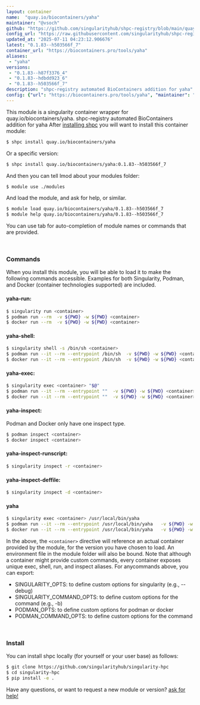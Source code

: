 ```yaml
---
layout: container
name:  "quay.io/biocontainers/yaha"
maintainer: "@vsoch"
github: "https://github.com/singularityhub/shpc-registry/blob/main/quay.io/biocontainers/yaha/container.yaml"
config_url: "https://raw.githubusercontent.com/singularityhub/shpc-registry/main/quay.io/biocontainers/yaha/container.yaml"
updated_at: "2025-07-11 04:23:12.906676"
latest: "0.1.83--h503566f_7"
container_url: "https://biocontainers.pro/tools/yaha"
aliases:
 - "yaha"
versions:
 - "0.1.83--h87f3376_4"
 - "0.1.83--hdbdd923_6"
 - "0.1.83--h503566f_7"
description: "shpc-registry automated BioContainers addition for yaha"
config: {"url": "https://biocontainers.pro/tools/yaha", "maintainer": "@vsoch", "description": "shpc-registry automated BioContainers addition for yaha", "latest": {"0.1.83--h503566f_7": "sha256:3ed362aab159111c44d0641747f7da13e9768eb5ce5f4b04b5986387d2ff71e4"}, "tags": {"0.1.83--h87f3376_4": "sha256:49e7f5b262016a0a9c40883a520cfc49060ba5309228600fa99716088edeedd4", "0.1.83--hdbdd923_6": "sha256:cd354eec43aee143fcbf226e3e629aa1ad8b4bb9d25403391cfc08b86ba431e0", "0.1.83--h503566f_7": "sha256:3ed362aab159111c44d0641747f7da13e9768eb5ce5f4b04b5986387d2ff71e4"}, "docker": "quay.io/biocontainers/yaha", "aliases": {"yaha": "/usr/local/bin/yaha"}}
---
```


This module is a singularity container wrapper for quay.io/biocontainers/yaha.
shpc-registry automated BioContainers addition for yaha
After [installing shpc](#install) you will want to install this container module:


```bash
$ shpc install quay.io/biocontainers/yaha
```

Or a specific version:

```bash
$ shpc install quay.io/biocontainers/yaha:0.1.83--h503566f_7
```

And then you can tell lmod about your modules folder:

```bash
$ module use ./modules
```

And load the module, and ask for help, or similar.

```bash
$ module load quay.io/biocontainers/yaha/0.1.83--h503566f_7
$ module help quay.io/biocontainers/yaha/0.1.83--h503566f_7
```

You can use tab for auto-completion of module names or commands that are provided.

<br>

### Commands

When you install this module, you will be able to load it to make the following commands accessible.
Examples for both Singularity, Podman, and Docker (container technologies supported) are included.

#### yaha-run:

```bash
$ singularity run <container>
$ podman run --rm  -v ${PWD} -w ${PWD} <container>
$ docker run --rm  -v ${PWD} -w ${PWD} <container>
```

#### yaha-shell:

```bash
$ singularity shell -s /bin/sh <container>
$ podman run --it --rm --entrypoint /bin/sh  -v ${PWD} -w ${PWD} <container>
$ docker run --it --rm --entrypoint /bin/sh  -v ${PWD} -w ${PWD} <container>
```

#### yaha-exec:

```bash
$ singularity exec <container> "$@"
$ podman run --it --rm --entrypoint ""  -v ${PWD} -w ${PWD} <container> "$@"
$ docker run --it --rm --entrypoint ""  -v ${PWD} -w ${PWD} <container> "$@"
```

#### yaha-inspect:

Podman and Docker only have one inspect type.

```bash
$ podman inspect <container>
$ docker inspect <container>
```

#### yaha-inspect-runscript:

```bash
$ singularity inspect -r <container>
```

#### yaha-inspect-deffile:

```bash
$ singularity inspect -d <container>
```


#### yaha

```bash
$ singularity exec <container> /usr/local/bin/yaha
$ podman run --it --rm --entrypoint /usr/local/bin/yaha   -v ${PWD} -w ${PWD} <container> -c " $@"
$ docker run --it --rm --entrypoint /usr/local/bin/yaha   -v ${PWD} -w ${PWD} <container> -c " $@"
```



In the above, the `<container>` directive will reference an actual container provided
by the module, for the version you have chosen to load. An environment file in the
module folder will also be bound. Note that although a container
might provide custom commands, every container exposes unique exec, shell, run, and
inspect aliases. For anycommands above, you can export:

 - SINGULARITY_OPTS: to define custom options for singularity (e.g., --debug)
 - SINGULARITY_COMMAND_OPTS: to define custom options for the command (e.g., -b)
 - PODMAN_OPTS: to define custom options for podman or docker
 - PODMAN_COMMAND_OPTS: to define custom options for the command

<br>

### Install

You can install shpc locally (for yourself or your user base) as follows:

```bash
$ git clone https://github.com/singularityhub/singularity-hpc
$ cd singularity-hpc
$ pip install -e .
```

Have any questions, or want to request a new module or version? [ask for help!](https://github.com/singularityhub/singularity-hpc/issues)